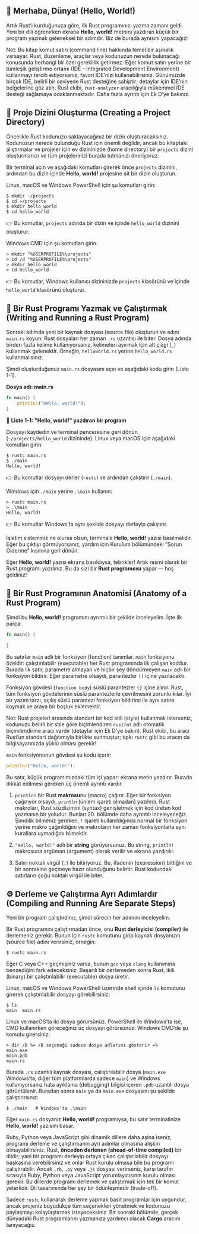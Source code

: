 ## 👋 Merhaba, Dünya! (Hello, World!)

Artık Rust’ı kurduğunuza göre, ilk Rust programınızı yazma zamanı geldi. Yeni bir dili öğrenirken ekrana **Hello, world!** metnini yazdıran küçük bir program yazmak geleneksel bir adımdır. Biz de burada aynısını yapacağız!

Not: Bu kitap komut satırı (command line) hakkında temel bir aşinalık varsayar. Rust, düzenleme, araçlar veya kodunuzun nerede bulunacağı konusunda herhangi bir özel gereklilik getirmez. Eğer komut satırı yerine bir tümleşik geliştirme ortamı (IDE - Integrated Development Environment) kullanmayı tercih ediyorsanız, favori IDE’nizi kullanabilirsiniz. Günümüzde birçok IDE, belirli bir seviyede Rust desteğine sahiptir; detaylar için IDE’nin belgelerine göz atın. Rust ekibi, `rust-analyzer` aracılığıyla mükemmel IDE desteği sağlamaya odaklanmaktadır. Daha fazla ayrıntı için Ek D’ye bakınız.

## 📂 Proje Dizini Oluşturma (Creating a Project Directory)

Öncelikle Rust kodunuzu saklayacağınız bir dizin oluşturacaksınız. Kodunuzun nerede bulunduğu Rust için önemli değildir, ancak bu kitaptaki alıştırmalar ve projeler için ev dizininizde (home directory) bir `projects` dizini oluşturmanızı ve tüm projelerinizi burada tutmanızı öneriyoruz.

Bir terminal açın ve aşağıdaki komutları girerek önce `projects` dizinini, ardından bu dizin içinde **Hello, world!** projesine ait bir dizin oluşturun.

Linux, macOS ve Windows PowerShell için şu komutları girin:

```
$ mkdir ~/projects
$ cd ~/projects
$ mkdir hello_world
$ cd hello_world
```

👉 Bu komutlar, `projects` adında bir dizin ve içinde `hello_world` dizinini oluşturur.

Windows CMD için şu komutları girin:

```
> mkdir "%USERPROFILE%\projects"
> cd /d "%USERPROFILE%\projects"
> mkdir hello_world
> cd hello_world
```

👉 Bu komutlar, Windows kullanıcı dizininizde `projects` klasörünü ve içinde `hello_world` klasörünü oluşturur.


## 📝 Bir Rust Programı Yazmak ve Çalıştırmak (Writing and Running a Rust Program)

Sonraki adımda yeni bir kaynak dosyası (source file) oluşturun ve adını `main.rs` koyun. Rust dosyaları her zaman `.rs` uzantısı ile biter. Dosya adında birden fazla kelime kullanıyorsanız, kelimeleri ayırmak için alt çizgi (`_`) kullanmak gelenektir. Örneğin, `helloworld.rs` yerine `hello_world.rs` kullanmalısınız.

Şimdi oluşturduğunuz `main.rs` dosyasını açın ve aşağıdaki kodu girin (Liste 1-1).

**Dosya adı: main.rs**

```rust
fn main() {
    println!("Hello, world!");
}
```

📄 **Liste 1-1: "Hello, world!" yazdıran bir program**

Dosyayı kaydedin ve terminal penceresine geri dönün (`~/projects/hello_world` dizininde).
Linux veya macOS için aşağıdaki komutları girin:

```
$ rustc main.rs
$ ./main
Hello, world!
```

👉 Bu komutlar dosyayı derler (`rustc`) ve ardından çalıştırır (`./main`).

Windows için `./main` yerine `.\main` kullanın:

```
> rustc main.rs
> .\main
Hello, world!
```

👉 Bu komutlar Windows’ta aynı şekilde dosyayı derleyip çalıştırır.

İşletim sisteminiz ne olursa olsun, terminale **Hello, world!** yazısı basılmalıdır. Eğer bu çıktıyı görmüyorsanız, yardım için Kurulum bölümündeki “Sorun Giderme” kısmına geri dönün.

Eğer **Hello, world!** yazısı ekrana basıldıysa, tebrikler! Artık resmi olarak bir Rust programı yazdınız. Bu da sizi bir **Rust programcısı** yapar — hoş geldiniz!

## 🧩 Bir Rust Programının Anatomisi (Anatomy of a Rust Program)

Şimdi bu **Hello, world!** programını ayrıntılı bir şekilde inceleyelim. İşte ilk parça:

```rust
fn main() {

}
```

Bu satırlar `main` adlı bir fonksiyon (function) tanımlar. `main` fonksiyonu özeldir: çalıştırılabilir (executable) her Rust programında ilk çalışan koddur. Burada ilk satır, parametre almayan ve hiçbir şey döndürmeyen `main` adlı bir fonksiyon bildirir. Eğer parametre olsaydı, parantezler `()` içine yazılacaktı.

Fonksiyon gövdesi (`function body`) süslü parantezler `{}` içine alınır. Rust, tüm fonksiyon gövdelerinin süslü parantezlerle çevrilmesini zorunlu kılar. İyi bir yazım tarzı, açılış süslü parantezi fonksiyon bildirimi ile aynı satıra koymak ve araya bir boşluk eklemektir.

Not: Rust projeleri arasında standart bir kod stili (style) kullanmak isterseniz, kodunuzu belirli bir stile göre biçimlendiren `rustfmt` adlı otomatik biçimlendirme aracı vardır (detaylar için Ek D’ye bakın). Rust ekibi, bu aracı Rust’un standart dağıtımıyla birlikte sunmuştur; tıpkı `rustc` gibi bu aracın da bilgisayarınızda yüklü olması gerekir!

`main` fonksiyonunun gövdesi şu kodu içerir:

```rust
println!("Hello, world!");
```

Bu satır, küçük programımızdaki tüm işi yapar: ekrana metin yazdırır. Burada dikkat edilmesi gereken üç önemli ayrıntı vardır.

1. `println!` bir Rust **makrosu**nu (macro) çağırır. Eğer bir fonksiyon çağırıyor olsaydı, `println` (ünlem işareti olmadan) yazılırdı. Rust makroları, Rust sözdizimini (syntax) genişletmek için kod üreten kod yazmanın bir yoludur. Bunları 20. bölümde daha ayrıntılı inceleyeceğiz. Şimdilik bilmeniz gereken, `!` işareti kullanıldığında normal bir fonksiyon yerine makro çağırıldığını ve makroların her zaman fonksiyonlarla aynı kurallara uymadığını bilmektir.

2. `"Hello, world!"` adlı bir **string** görüyorsunuz. Bu string, `println!` makrosuna argüman (argument) olarak verilir ve ekrana yazdırılır.

3. Satırı noktalı virgül (`;`) ile bitiriyoruz. Bu, ifadenin (expression) bittiğini ve bir sonrakine geçmeye hazır olunduğunu belirtir. Rust kodundaki satırların çoğu noktalı virgül ile biter.

## ⚙️ Derleme ve Çalıştırma Ayrı Adımlardır (Compiling and Running Are Separate Steps)

Yeni bir program çalıştırdınız, şimdi sürecin her adımını inceleyelim.

Bir Rust programını çalıştırmadan önce, onu **Rust derleyicisi (compiler)** ile derlemeniz gerekir. Bunun için `rustc` komutunu girip kaynak dosyanızın (source file) adını verirsiniz, örneğin:

```
$ rustc main.rs
```

Eğer C veya C++ geçmişiniz varsa, bunun `gcc` veya `clang` kullanımına benzediğini fark edeceksiniz. Başarılı bir derlemeden sonra Rust, ikili (binary) bir çalıştırılabilir (executable) dosya üretir.

Linux, macOS ve Windows PowerShell üzerinde shell içinde `ls` komutunu girerek çalıştırılabilir dosyayı görebilirsiniz:

```
$ ls
main  main.rs
```

Linux ve macOS’ta iki dosya görürsünüz. PowerShell ile Windows’ta ise, CMD kullanırken göreceğiniz üç dosyayı görürsünüz. Windows CMD’de şu komutu girersiniz:

```
> dir /B %= /B seçeneği sadece dosya adlarını gösterir =%
main.exe
main.pdb
main.rs
```

Burada `.rs` uzantılı kaynak dosyası, çalıştırılabilir dosya (`main.exe` Windows’ta, diğer tüm platformlarda sadece `main`) ve Windows kullanıyorsanız hata ayıklama (debugging) bilgisi içeren `.pdb` uzantılı dosya görüntülenir. Buradan sonra `main` ya da `main.exe` dosyasını şu şekilde çalıştırırsınız:

```
$ ./main   # Windows'ta .\main
```

Eğer `main.rs` dosyanız **Hello, world!** programıysa, bu satır terminalinize **Hello, world!** yazısını basar.

Ruby, Python veya JavaScript gibi dinamik dillere daha aşina iseniz, programı derleme ve çalıştırmanın ayrı adımlar olmasına alışkın olmayabilirsiniz. Rust, **önceden derlenen (ahead-of-time compiled)** bir dildir; yani bir programı derleyip ortaya çıkan çalıştırılabilir dosyayı başkasına verebilirsiniz ve onlar Rust kurulu olmasa bile bu programı çalıştırabilir. Ancak `.rb`, `.py` veya `.js` dosyası verirseniz, karşı tarafın sırasıyla Ruby, Python veya JavaScript yorumlayıcısının kurulu olması gerekir. Bu dillerde programı derlemek ve çalıştırmak için tek bir komut yeterlidir. Dil tasarımında her şey bir ödünleşmedir (trade-off).

Sadece `rustc` kullanarak derleme yapmak basit programlar için uygundur, ancak projeniz büyüdükçe tüm seçenekleri yönetmek ve kodunuzu paylaşmayı kolaylaştırmak isteyeceksiniz. Bir sonraki bölümde, gerçek dünyadaki Rust programlarını yazmanıza yardımcı olacak **Cargo** aracını tanıyacağız.
